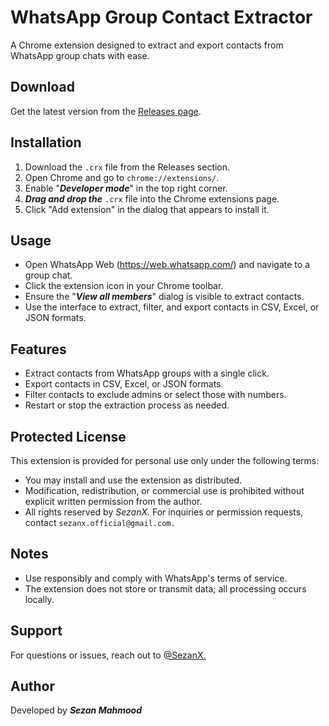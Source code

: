 # WhatsApp Group Contact Extractor

A Chrome extension designed to extract and export contacts from WhatsApp group chats with ease.

## Download
Get the latest version from the [Releases page](https://github.com/YourUsername/whatsapp-group-extractor-build/releases).

## Installation
1. Download the `.crx` file from the Releases section.
2. Open Chrome and go to `chrome://extensions/`.
3. Enable "<b><i>Developer mode</i></b>" in the top right corner.
4. <b><i>Drag and drop the</i></b> `.crx` file into the Chrome extensions page.
5. Click "Add extension" in the dialog that appears to install it.

## Usage
- Open WhatsApp Web (https://web.whatsapp.com/) and navigate to a group chat.
- Click the extension icon in your Chrome toolbar.
- Ensure the "<b><i>View all members</i></b>" dialog is visible to extract contacts.
- Use the interface to extract, filter, and export contacts in CSV, Excel, or JSON formats.

## Features
- Extract contacts from WhatsApp groups with a single click.
- Export contacts in CSV, Excel, or JSON formats.
- Filter contacts to exclude admins or select those with numbers.
- Restart or stop the extraction process as needed.

## Protected License
This extension is provided for personal use only under the following terms:
- You may install and use the extension as distributed.
- Modification, redistribution, or commercial use is prohibited without explicit written permission from the author.
- All rights reserved by <i>SezanX.</i>
For inquiries or permission requests, contact `sezanx.official@gmail.com.`

## Notes
- Use responsibly and comply with WhatsApp's terms of service.
- The extension does not store or transmit data; all processing occurs locally.

## Support
For questions or issues, reach out to [@SezanX.](https://github.com/sezanX)

## Author
Developed by <strong><i>Sezan Mahmood</i></strong>
